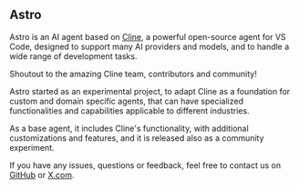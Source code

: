 ## Astro

Astro is an AI agent based on [Cline](https://github.com/cline/cline), a powerful open-source agent for VS Code, designed to support many AI providers and models, and to handle a wide range of development tasks. 

Shoutout to the amazing Cline team, contributors and community!

Astro started as an experimental project, to adapt Cline as a foundation for custom and domain specific agents, that can have specialized functionalities and capabilities applicable to different industries. 

As a base agent, it includes Cline's functionality, with additional customizations and features, and it is released also as a community experiment.

If you have any issues, questions or feedback, feel free to contact us on [GitHub](https://github.com/unievo/astro) or [X.com](https://x.com/unievo_ai).

